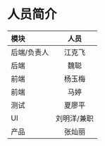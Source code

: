 <!--
 * @Descripttion: 人员介绍
 * @version: 
 * @Author: yangym
 * @Date: 2021-06-04 13:57:05
 * @LastEditors: yangym
 * @LastEditTime: 2021-06-04 13:57:37
-->
# 人员简介

| 模块              |     人员      |
|:----------------|:-----------:|
| 后端/负责人      |     江克飞 |
| 后端             |    魏聪     |
| 前端             |    杨玉梅     |
| 前端 | 马婷 |
| 测试          | 夏廖平 |
| UI       |  刘明洋/兼职  |
| 产品          |  张灿丽  |
